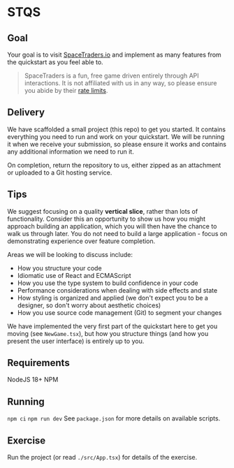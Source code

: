 # STQS

## Goal

Your goal is to visit [SpaceTraders.io](https://docs.spacetraders.io/quickstart/new-game) and implement as many features from the quickstart as you feel able to.

> SpaceTraders is a fun, free game driven entirely through API interactions. It is not affiliated with us in any way, so please ensure you abide by their [rate limits](https://docs.spacetraders.io/api-guide/rate-limits).

## Delivery

We have scaffolded a small project (this repo) to get you started. It contains everything you need to run and work on your quickstart. We will be running it when we receive your submission, so please ensure it works and contains any additional information we need to run it.

On completion, return the repository to us, either zipped as an attachment or uploaded to a Git hosting service.

## Tips

We suggest focusing on a quality **vertical slice**, rather than lots of functionality. Consider this an opportunity to show us how you might approach building an application, which you will then have the chance to walk us through later. You do not need to build a large application - focus on demonstrating experience over feature completion.

Areas we will be looking to discuss include:

- How you structure your code
- Idiomatic use of React and ECMAScript
- How you use the type system to build confidence in your code
- Performance considerations when dealing with side effects and state
- How styling is organized and applied (we don't expect you to be a designer, so don't worry about aesthetic choices)
- How you use source code management (Git) to segment your changes

We have implemented the very first part of the quickstart here to get you moving (see `NewGame.tsx`), but how you structure things (and how you present the user interface) is entirely up to you.

## Requirements

NodeJS 18+
NPM

## Running

`npm ci`
`npm run dev`
See `package.json` for more details on available scripts.

## Exercise

Run the project (or read `./src/App.tsx`) for details of the exercise.
